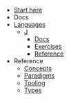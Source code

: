 - [Start here](/)
- Docs
- [Languages](/languages/README.md)
  - [J](/languages/J/README.md)
    - [Docs](/languages/J/docs/README.md)
    - [Exercises](/languages/J/exercises/README.md)
    - [Reference](/languages/J/reference/README.md)
- Reference
  - [Concepts](/reference/concepts/README.md)
  - [Paradigms](/reference/paradigms/README.md)
  - [Tooling](/reference/tooling/README.md)
  - [Types](/reference/types/README.md)